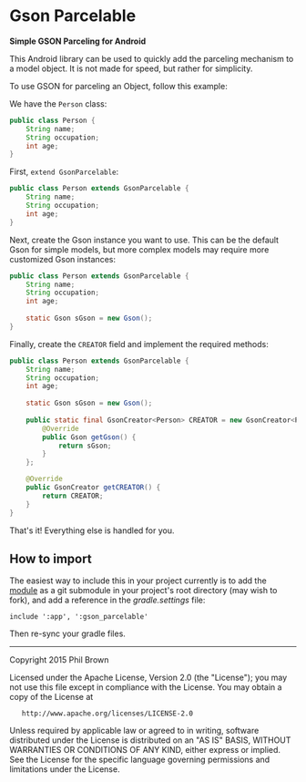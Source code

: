 # Gson Parcelable

**Simple GSON Parceling for Android**

This Android library can be used to quickly add the parceling mechanism to a model object. It is not made for speed, but rather for simplicity.

To use GSON for parceling an Object, follow this example:

We have the `Person` class:

````java
public class Person {
	String name;
	String occupation;
	int age;
}
````

First, `extend GsonParcelable`:

````java
public class Person extends GsonParcelable {
	String name;
	String occupation;
	int age;
}
````

Next, create the Gson instance you want to use. This can be the default Gson for simple models, but more complex models may require more customized Gson instances:

````java
public class Person extends GsonParcelable {
	String name;
	String occupation;
	int age;
	
	static Gson sGson = new Gson();
}
````

Finally, create the `CREATOR` field and implement the required methods:

````java
public class Person extends GsonParcelable {
	String name;
	String occupation;
	int age;
	
	static Gson sGson = new Gson();
	
    public static final GsonCreator<Person> CREATOR = new GsonCreator<Person>() {
        @Override
        public Gson getGson() {
            return sGson;
        }
    };

    @Override
    public GsonCreator getCREATOR() {
        return CREATOR;
    }
}
````

That's it! Everything else is handled for you.

## How to import

The easiest way to include this in your project currently is to add the [module](https://github.com/phil-brown/GsonParcelableModule) as a git submodule in your project's root directory (may wish to fork), and add a reference in the *gradle.settings* file:

    include ':app', ':gson_parcelable'
    
Then re-sync your gradle files.

----


   Copyright 2015 Phil Brown

   Licensed under the Apache License, Version 2.0 (the "License");
   you may not use this file except in compliance with the License.
   You may obtain a copy of the License at

       http://www.apache.org/licenses/LICENSE-2.0

   Unless required by applicable law or agreed to in writing, software
   distributed under the License is distributed on an "AS IS" BASIS,
   WITHOUT WARRANTIES OR CONDITIONS OF ANY KIND, either express or implied.
   See the License for the specific language governing permissions and
   limitations under the License.